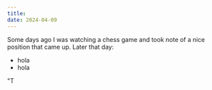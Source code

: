 ```yaml
---
title: 
date: 2024-04-09
---
```


Some days ago I was watching a chess game and took note of a nice position that came up. Later that day:

- hola
- hola


"T

